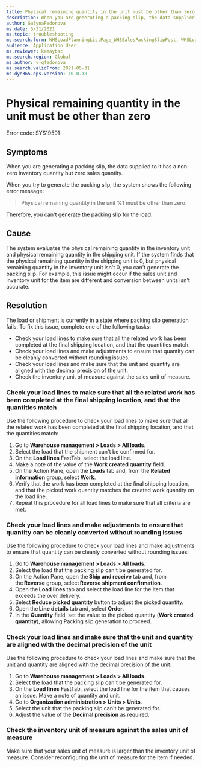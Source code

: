 ```yaml
---
title: Physical remaining quantity in the unit must be other than zero
description: When you are generating a packing slip, the data supplied to it has a non-zero inventory quantity but zero sales quantity.
author: GalynaFedorova
ms.date: 5/31/2021
ms.topic: troubleshooting
ms.search.form: WHSLoadPlanningListPage_WHSSalesPackingSlipPost, WHSLoadTable_WHSSalesPackingSlipPost
audience: Application User
ms.reviewer: kamaybac
ms.search.region: Global
ms.author: v-gfedorova
ms.search.validFrom: 2021-05-31
ms.dyn365.ops.version: 10.0.18
---
```


# Physical remaining quantity in the unit must be other than zero

Error code: SYS19591

## Symptoms

When you are generating a packing slip, the data supplied to it has a non-zero inventory quantity but zero sales quantity.

When you try to generate the packing slip, the system shows the following error message:

> Physical remaining quantity in the unit %1 must be other than zero.

Therefore, you can't generate the packing slip for the load.

## Cause

The system evaluates the physical remaining quantity in the inventory unit and physical remaining quantity in the shipping unit. If the system finds that the physical remaining quantity in the shipping unit is 0, but physical remaining quantity in the inventory unit isn't 0, you can't generate the packing slip. For example, this issue might occur if the sales unit and inventory unit for the item are different and conversion between units isn't accurate.

## Resolution

The load or shipment is currently in a state where packing slip generation fails. To fix this issue, complete one of the following tasks:

- Check your load lines to make sure that all the related work has been completed at the final shipping location, and that the quantities match.
- Check your load lines and make adjustments to ensure that quantity can be cleanly converted without rounding issues.
- Check your load lines and make sure that the unit and quantity are aligned with the decimal precision of the unit.
- Check the inventory unit of measure against the sales unit of measure.

### Check your load lines to make sure that all the related work has been completed at the final shipping location, and that the quantities match

Use the following procedure to check your load lines to make sure that all the related work has been completed at the final shipping location, and that the quantities match:

1. Go to **Warehouse management \> Loads \> All loads**.
1. Select the load that the shipment can't be confirmed for.
1. On the **Load lines** FastTab, select the load line.
1. Make a note of the value of the **Work created quantity** field.
1. On the Action Pane, open the **Loads** tab and, from the **Related information** group, select **Work**.
1. Verify that the work has been completed at the final shipping location, and that the picked work quantity matches the created work quantity on the load line.
1. Repeat this procedure for all load lines to make sure that all criteria are met.

### Check your load lines and make adjustments to ensure that quantity can be cleanly converted without rounding issues

Use the following procedure to check your load lines and make adjustments to ensure that quantity can be cleanly converted without rounding issues:

1. Go to **Warehouse management \> Loads \> All loads**.
1. Select the load that the packing slip can't be generated for.
1. On the Action Pane, open the **Ship and receive** tab and, from the **Reverse** group, select **Reverse shipment confirmation**.
1. Open the **Load lines** tab and select the load line for the item that exceeds the over delivery.
1. Select **Reduce picked quantity** button to adjust the picked quantity.
1. Open the **Line details** tab and, select **Order**.
1. In the **Quantity** field, set the value to the picked quantity (**Work created quantity**), allowing Packing slip generation to proceed.

### Check your load lines and make sure that the unit and quantity are aligned with the decimal precision of the unit

Use the following procedure to check your load lines and make sure that the unit and quantity are aligned with the decimal precision of the unit:

1. Go to **Warehouse management \> Loads \> All loads**.
1. Select the load that the packing slip can't be generated for.
1. On the **Load lines** FastTab, select the load line for the item that causes an issue. Make a note of quantity and unit.
1. Go to **Organization administration \> Units \> Units**.
1. Select the unit that the packing slip can't be generated for.
1. Adjust the value of the **Decimal precision** as required.

### Check the inventory unit of measure against the sales unit of measure

Make sure that your sales unit of measure is larger than the inventory unit of measure. Consider reconfiguring the unit of measure for the item if needed.
